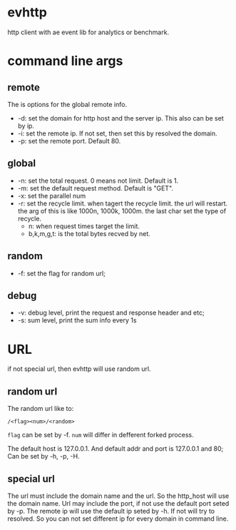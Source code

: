 # evhttp
http client with ae event lib for analytics or benchmark.


# command line args
## remote
The is options for the global remote info.
* -d: set the domain for http host and the server ip. This also can be set by
  ip.
* -i: set the remote ip. If not set, then set this by resolved the domain.
* -p: set the remote port. Default 80.

## global
* -n: set the total request. 0 means not limit. Default is 1.
* -m: set the default request method. Default is "GET".
* -x: set the parallel num
* -r: set the recycle limit. when tagert the recycle limit. the url will
  restart. the arg of this is like 1000n, 1000k, 1000m.
  the last char set the type of recycle.
     * n: when request times target the limit.
     * b,k,m,g,t: is the total bytes recved by net.

## random
* -f: set the flag for random url;

## debug
* -v: debug level, print the request and response header and etc;
* -s: sum level, print the sum info every 1s

# URL
if not special url, then evhttp will use random url.

## random url
The random url like to:

```
/<flag><num>/<random>
```

`flag` can be set by -f. `num` will differ in defferent forked process.

The default host is 127.0.0.1. And default addr and port is 127.0.0.1 and 80;
Can be set by -h, -p, -H.

## special url
The url must include the domain name and the url. So the http\_host will use the
domain name. Url may include the port, if not use the default port seted by -p.
The remote ip will use the default ip seted by -h. If not will try to resolved.
So you can not set different ip for every domain in command line.



